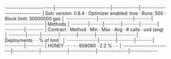 ·-----------------------|---------------------------|-------------|-----------------------------·
|  Solc version: 0.8.4  ·  Optimizer enabled: true  ·  Runs: 500  ·  Block limit: 30000000 gas  │
························|···························|·············|······························
|  Methods                                                                                      │
·············|··········|·············|·············|·············|···············|··············
|  Contract  ·  Method  ·  Min        ·  Max        ·  Avg        ·  # calls      ·  usd (avg)  │
·············|··········|·············|·············|·············|···············|··············
|  Deployments          ·                                         ·  % of limit   ·             │
························|·············|·············|·············|···············|··············
|  HONEY                ·          -  ·          -  ·     658080  ·        2.2 %  ·          -  │
·-----------------------|-------------|-------------|-------------|---------------|-------------·